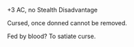 +3 AC, no Stealth Disadvantage

Cursed, once donned cannot be removed.

Fed by blood? To satiate curse.